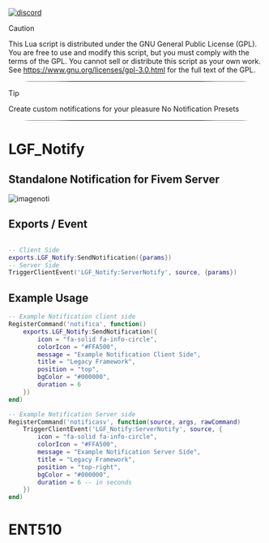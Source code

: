 [![discord](https://img.shields.io/badge/Join-Legacy%20Scripts-orange?logo=discord&logoColor=white)](https://discord.gg/legacyscripts)



> [!CAUTION]
> This Lua script is distributed under the GNU General Public License (GPL).
> You are free to use and modify this script, but you must comply with the terms of the GPL.
> You cannot sell or distribute this script as your own work.
> See https://www.gnu.org/licenses/gpl-3.0.html for the full text of the GPL.

<hr style="border-radius: 50%; margin: 0 25px;">

> [!TIP]
> Create custom notifications for your pleasure
> No Notification Presets
<hr style="border-radius: 50%; margin: 0 25px;">




# LGF_Notify

## Standalone Notification for Fivem Server


![imagenoti](https://github.com/ENT510/LGF_Notify/assets/145626625/b776b944-1b7b-4c1b-ba25-1d85aaca2000)


## Exports / Event


```lua

-- Client Side
exports.LGF_Notify:SendNotification({params})
-- Server Side
TriggerClientEvent('LGF_Notify:ServerNotify', source, {params})

```


## Example Usage


```lua
-- Example Notification client side
RegisterCommand('notifica', function()
    exports.LGF_Notify:SendNotification({
        icon = "fa-solid fa-info-circle",
        colorIcon = "#FFA500",
        message = "Example Notification Client Side",
        title = "Legacy Framework",
        position = "top",
        bgColor = "#000000",
        duration = 6
    })
end)

-- Example Notification Server side
RegisterCommand('notificasv', function(source, args, rawCommand)
    TriggerClientEvent('LGF_Notify:ServerNotify', source, {
        icon = "fa-solid fa-info-circle",
        colorIcon = "#FFA500",
        message = "Example Notification Server Side",
        title = "Legacy Framework",
        position = "top-right",
        bgColor = "#000000",
        duration = 6 -- in seconds
    })
end)
```


# ENT510
